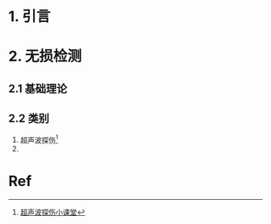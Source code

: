 # 1. 引言 


# 2. 无损检测 
## 2.1 基础理论 


## 2.2 类别 
1. 超声波探伤[^1]
2. 

# Ref 

[^1]: [超声波探伤小课堂](https://mp.weixin.qq.com/s/ahEAeJ811CJ99eglTjVriA)
